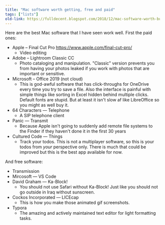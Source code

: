 ```yaml
---
title: "Mac software worth getting, free and paid"
tags: ["lists"]
old-link: https://fulldecent.blogspot.com/2018/12/mac-software-worth-buying-and-free.html
---
```


Here are the best Mac software that I have seen work well. First the paid ones:

- Apple – Final Cut Pro <https://www.apple.com/final-cut-pro/>
  - Video editing
- Adobe – Lightroom Classic CC
  - Photo cataloging and manipulation. "Classic" version prevents you from having your photos leaked if you work with photos that are important or sensitive.
- Microsoft – Office 2019 (not cloud)
  - This is god-awful software that has click-throughs for OneDrive every time you try to save a file. Also the interface is painful with simple things like sorting in Excel hidden behind multiple clicks. Default fonts are stupid. But at least it isn't slow af like LibreOffice so you might as well buy it.
- 64 Characters — Telephone
  - A SIP telephone client
- Panic — Transmit
  - Because Apple isn't going to suddenly add remote file systems to the Finder if they haven't done it in the first 30 years
- Cultured Code — Things
  - Track your todos. This is not a multiplayer software, so this is your todos from *your* perspective only. There is much that could be improved but this is the best app available for now.

And free software:

- Transmission
- Mircosoft — VS Code
- David Graham — Ka-Block!
  - You should not use Safari without Ka-Block! Just like you should not go outside in Iraq without sunscreen.
- Cockos Incorporated — LICEcap
  - This is how you make those animated gif screenshots.
- Typora
  - The amazing and actively maintained text editor for light formatting tasks.
